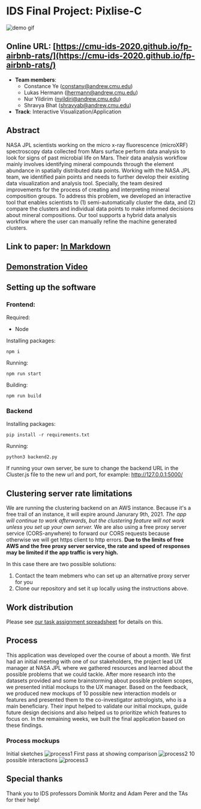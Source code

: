 # IDS Final Project: Pixlise-C

![demo gif](/readme_assets/pixl.gif)

## Online URL: [https://cmu-ids-2020.github.io/fp-airbnb-rats/](https://cmu-ids-2020.github.io/fp-airbnb-rats/)

- **Team members**:
  - Constance Ye (constany@andrew.cmu.edu)
  - Lukas Hermann (lhermann@andrew.cmu.edu)
  - Nur Yildirim (nyildiri@andrew.cmu.edu)
  - Shravya Bhat (shravyab@andrew.cmu.edu)
- **Track**: Interactive Visualization/Application

## Abstract
NASA JPL scientists working on the micro x-ray fluorescence (microXRF) spectroscopy data collected from Mars surface perform data analysis to look for signs of past microbial life on Mars. Their data analysis workflow mainly involves identifying mineral compounds through the element abundance in spatially distributed data points. Working with the NASA JPL team, we identified pain points and needs to further develop their existing data visualization and analysis tool. Specially, the team desired improvements for the process of creating and interpreting mineral composition groups. To address this problem, we developed an interactive tool that enables scientists to (1) semi-automatically cluster the data, and (2) compare the clusters and individual data points to make informed decisions about mineral compositions. Our tool supports a hybrid data analysis workflow where the user can manually refine the machine generated clusters. 

## Link to paper: [In Markdown](/Report.md)

## [Demonstration Video](https://drive.google.com/file/d/1_QGiacQm2zVKVjjAQtvHT8NS_-jSTGu_/view?usp=sharing)

## Setting up the software

### Frontend: 

Required:
- Node

Installing packages: 

```
npm i
``` 

Running:
```
npm run start
```

Building:
```
npm run build
```

### Backend
Installing packages:
```
pip install -r requirements.txt
```
Running:
```
python3 backend2.py
```

If running your own server, be sure to change the backend URL in the Cluster.js file to the new url and port, for example: http://127.0.0.1:5000/

## Clustering server rate limitations
We are running the clustering backend on an AWS instance. Because it's a free trail of an instance, it will expire around Janurary 9th, 2021. *The app will continue to work afterwards, but the clustering feature will not work unless you set up your own server.* We are also using a free proxy server service (CORS-anywhere) to forward our CORS requests because otherwise we will get https client to http errors. **Due to the limits of free AWS and the free proxy server service, the rate and speed of responses may be limited if the app traffic is very high.**

In this case there are two possible solutions:
1. Contact the team mebmers who can set up an alternative proxy server for you
2. Clone our repository and set it up locally using the instructions above.

## Work distribution

Please see [our task assignment spreadsheet](https://docs.google.com/spreadsheets/d/1ObvsKfcrZAta7omCOEnC_HmJAQJEn698Jha5Pph43Yk/edit?usp=sharing) for details on this.

## Process
This application was developed over the course of about a month. We first had an initial meeting with one of our stakeholders, the project lead UX manager at NASA JPL where we gathered resources and learned about the possible problems that we could tackle. After more research into the datasets provided and some brainstorming about possible problem scopes, we presented initial mockups to the UX manager. Based on the feedback, we produced new mockups of 10 possible new interaction models or features and presented them to the co-investigator astrologists, who is a main beneficiary. Their input helped to validate our initial mockups, guide future design decisions and also helped us to prioritize which features to focus on. In the remaining weeks, we built the final application based on these findings.

### Process mockups
Initial sketches
![process1](/readme_assets/process1.png)
First pass at showing comparison
![process2](/readme_assets/process2.png)
10 possible interactions
![process3](/readme_assets/process3.png)

## Special thanks

Thank you to IDS professors Dominik Moritz and Adam Perer and the TAs for their help!
